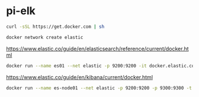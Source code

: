 # pi-elk


```bash
curl -sSL https://get.docker.com | sh
```

```bash
docker network create elastic
```

https://www.elastic.co/guide/en/elasticsearch/reference/current/docker.html

```bash
docker run --name es01 --net elastic -p 9200:9200 -it docker.elastic.co/elasticsearch/elasticsearch:8.7.1
```

https://www.elastic.co/guide/en/kibana/current/docker.html

```bash
docker run --name es-node01 --net elastic -p 9200:9200 -p 9300:9300 -t docker.elastic.co/elasticsearch/elasticsearch:8.7.1
```

